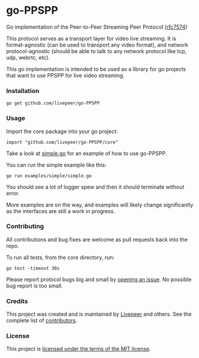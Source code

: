 # go-PPSPP

Go implementation of the Peer-to-Peer Streaming Peer Protocol ([rfc7574](https://tools.ietf.org/html/rfc7574))

This protocol serves as a transport layer for video live streaming.  It is format-agnostic (can be used to transport any video format), and network protocol-agnostic (should be able to talk to any network protocol like tcp, udp, webrtc, etc).

This go implementation is intended to be used as a library for go projects that want to use PPSPP for live video streaming.

### Installation

`go get github.com/livepeer/go-PPSPP`

### Usage

Import the core package into your go project:

`import "github.com/livepeer/go-PPSPP/core"`

Take a look at [simple.go](examples/simple/simple.go) for an example of how to use go-PPSPP.

You can run the simple example like this:

`go run examples/simple/simple.go`

You should see a lot of logger spew and then it should terminate without error.

More examples are on the way, and examples will likely change significantly as the interfaces are still a work in progress.

### Contributing

All contributions and bug fixes are welcome as pull requests back into the repo.

To run all tests, from the core directory, run:

`go test -timeout 30s`

Please report protocol bugs big and small by [opening an issue](https://github.com/livepeer/go-PPSPP/issues/new). No possible bug report is too small.

### Credits

This project was created and is maintained by [Livepeer](https://livepeer.org) and others. See the complete list of [contributors](https://github.com/livepeer/go-PPSPP/contributors).

### License

This project is [licensed under the terms of the MIT license](LICENSE).
